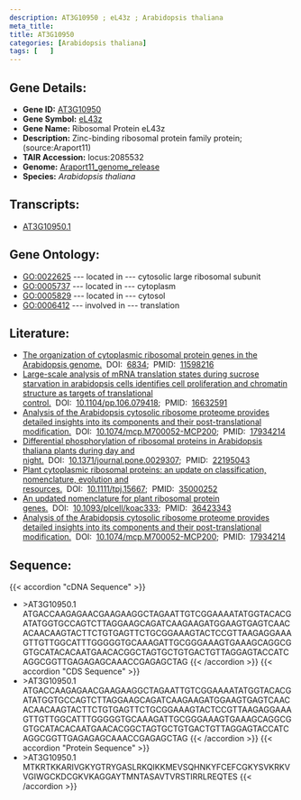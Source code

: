 ```yaml
---
description: AT3G10950 ; eL43z ; Arabidopsis thaliana
meta_title:
title: AT3G10950
categories: [Arabidopsis thaliana]
tags: [   ]
---
```


## Gene Details:
- **Gene ID:** [AT3G10950](https://www.arabidopsis.org/locus?name=AT3G10950)
- **Gene Symbol:** <u>eL43z</u>
- **Gene Name:** Ribosomal Protein eL43z
- **Description:**   Zinc-binding ribosomal protein family protein;(source:Araport11)
- **TAIR Accession:** locus:2085532
- **Genome:** [Araport11_genome_release](https://www.arabidopsis.org/download/list?dir=Genes%2FAraport11_genome_release)
- **Species:** *Arabidopsis thaliana*

## Transcripts:
   -  [AT3G10950.1](https://www.arabidopsis.org/gene?name=AT3G10950.1)
## Gene Ontology:
   - [GO:0022625](https://amigo.geneontology.org/amigo/term/GO:0022625)&nbsp;---&nbsp;located in&nbsp;---&nbsp;cytosolic large ribosomal subunit
   - [GO:0005737](https://amigo.geneontology.org/amigo/term/GO:0005737)&nbsp;---&nbsp;located in&nbsp;---&nbsp;cytoplasm
   - [GO:0005829](https://amigo.geneontology.org/amigo/term/GO:0005829)&nbsp;---&nbsp;located in&nbsp;---&nbsp;cytosol
   - [GO:0006412](https://amigo.geneontology.org/amigo/term/GO:0006412)&nbsp;---&nbsp;involved in&nbsp;---&nbsp;translation
## Literature:
   - [The organization of cytoplasmic ribosomal protein genes in the Arabidopsis  genome.](https://www.doi.org/6834)&nbsp;&nbsp;DOI:&nbsp;&nbsp;[6834](https://www.doi.org/6834);&nbsp;&nbsp;PMID:&nbsp;&nbsp;[11598216](https://pubmed.ncbi.nlm.nih.gov/11598216/)
   - [Large-scale analysis of mRNA translation states during sucrose starvation in  arabidopsis cells identifies cell proliferation and chromatin structure as  targets of translational control.](https://www.doi.org/10.1104/pp.106.079418)&nbsp;&nbsp;DOI:&nbsp;&nbsp;[10.1104/pp.106.079418](https://www.doi.org/10.1104/pp.106.079418);&nbsp;&nbsp;PMID:&nbsp;&nbsp;[16632591](https://pubmed.ncbi.nlm.nih.gov/16632591/)
   - [Analysis of the Arabidopsis cytosolic ribosome proteome provides detailed  insights into its components and their post-translational modification.](https://www.doi.org/10.1074/mcp.M700052-MCP200)&nbsp;&nbsp;DOI:&nbsp;&nbsp;[10.1074/mcp.M700052-MCP200](https://www.doi.org/10.1074/mcp.M700052-MCP200);&nbsp;&nbsp;PMID:&nbsp;&nbsp;[17934214](https://pubmed.ncbi.nlm.nih.gov/17934214/)
   - [Differential phosphorylation of ribosomal proteins in Arabidopsis thaliana plants  during day and night.](https://www.doi.org/10.1371/journal.pone.0029307)&nbsp;&nbsp;DOI:&nbsp;&nbsp;[10.1371/journal.pone.0029307](https://www.doi.org/10.1371/journal.pone.0029307);&nbsp;&nbsp;PMID:&nbsp;&nbsp;[22195043](https://pubmed.ncbi.nlm.nih.gov/22195043/)
   - [Plant cytoplasmic ribosomal proteins: an update on classification, nomenclature,  evolution and resources.](https://www.doi.org/10.1111/tpj.15667)&nbsp;&nbsp;DOI:&nbsp;&nbsp;[10.1111/tpj.15667](https://www.doi.org/10.1111/tpj.15667);&nbsp;&nbsp;PMID:&nbsp;&nbsp;[35000252](https://pubmed.ncbi.nlm.nih.gov/35000252/)
   - [An updated nomenclature for plant ribosomal protein genes.](https://www.doi.org/10.1093/plcell/koac333)&nbsp;&nbsp;DOI:&nbsp;&nbsp;[10.1093/plcell/koac333](https://www.doi.org/10.1093/plcell/koac333);&nbsp;&nbsp;PMID:&nbsp;&nbsp;[36423343](https://pubmed.ncbi.nlm.nih.gov/36423343/)
   - [Analysis of the Arabidopsis cytosolic ribosome proteome provides detailed  insights into its components and their post-translational modification.](https://www.doi.org/10.1074/mcp.M700052-MCP200)&nbsp;&nbsp;DOI:&nbsp;&nbsp;[10.1074/mcp.M700052-MCP200](https://www.doi.org/10.1074/mcp.M700052-MCP200);&nbsp;&nbsp;PMID:&nbsp;&nbsp;[17934214](https://pubmed.ncbi.nlm.nih.gov/17934214/)
## Sequence:
{{< accordion "cDNA Sequence" >}}
- \>AT3G10950.1
ATGACCAAGAGAACGAAGAAGGCTAGAATTGTCGGAAAATATGGTACACGATATGGTGCCAGTCTTAGGAAGCAGATCAAGAAGATGGAAGTGAGTCAACACAACAAGTACTTCTGTGAGTTCTGCGGAAAGTACTCCGTTAAGAGGAAAGTTGTTGGCATTTGGGGGTGCAAAGATTGCGGGAAAGTGAAAGCAGGCGGTGCATACACAATGAACACGGCTAGTGCTGTGACTGTTAGGAGTACCATCAGGCGGTTGAGAGAGCAAACCGAGAGCTAG
{{< /accordion >}}
{{< accordion "CDS Sequence" >}}
- \>AT3G10950.1
ATGACCAAGAGAACGAAGAAGGCTAGAATTGTCGGAAAATATGGTACACGATATGGTGCCAGTCTTAGGAAGCAGATCAAGAAGATGGAAGTGAGTCAACACAACAAGTACTTCTGTGAGTTCTGCGGAAAGTACTCCGTTAAGAGGAAAGTTGTTGGCATTTGGGGGTGCAAAGATTGCGGGAAAGTGAAAGCAGGCGGTGCATACACAATGAACACGGCTAGTGCTGTGACTGTTAGGAGTACCATCAGGCGGTTGAGAGAGCAAACCGAGAGCTAG
{{< /accordion >}}
{{< accordion "Protein Sequence" >}}
- \>AT3G10950.1
MTKRTKKARIVGKYGTRYGASLRKQIKKMEVSQHNKYFCEFCGKYSVKRKVVGIWGCKDCGKVKAGGAYTMNTASAVTVRSTIRRLREQTES
{{< /accordion >}}
